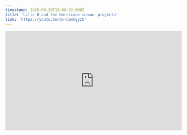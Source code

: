 ```yaml
---
timestamp: 2025-08-28T15:00:32.000Z
title: 'Lille Ø and the Hurricane season projects'
link: 'https://youtu.be/dv-CamkgyzU'
---
```

<iframe width="560" height="315" src="https://www.youtube.com/embed/dv-CamkgyzU?si=5eGilIraVQvF8loe" title="YouTube video player" frameborder="0" allow="accelerometer; autoplay; clipboard-write; encrypted-media; gyroscope; picture-in-picture; web-share" referrerpolicy="strict-origin-when-cross-origin" allowfullscreen></iframe>
